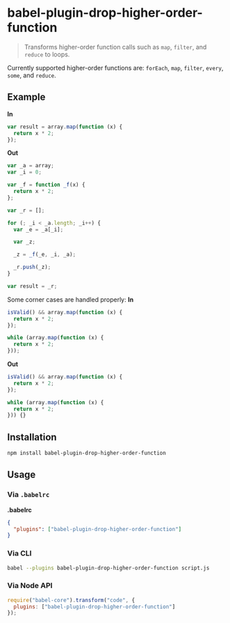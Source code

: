 # babel-plugin-drop-higher-order-function
> Transforms higher-order function calls such as `map`, `filter`, and `reduce` to loops.

Currently supported higher-order functions are: `forEach`, `map`, `filter`, `every`, `some`, and `reduce`.

## Example
**In**
```javascript
var result = array.map(function (x) {
  return x * 2;
});
```

**Out**
```javascript
var _a = array;
var _i = 0;

var _f = function _f(x) {
  return x * 2;
};

var _r = [];

for (; _i < _a.length; _i++) {
  var _e = _a[_i];

  var _z;

  _z = _f(_e, _i, _a);

  _r.push(_z);
}

var result = _r;
```

Some corner cases are handled properly:
**In**
```javascript
isValid() && array.map(function (x) {
  return x * 2;
});

while (array.map(function (x) {
  return x * 2;
}));
```

**Out**
```javascript
isValid() && array.map(function (x) {
  return x * 2;
});

while (array.map(function (x) {
  return x * 2;
})) {}
```

## Installation
```sh
npm install babel-plugin-drop-higher-order-function
```

## Usage
### Via `.babelrc`

**.babelrc**

```json
{
  "plugins": ["babel-plugin-drop-higher-order-function"]
}
```

### Via CLI

```sh
babel --plugins babel-plugin-drop-higher-order-function script.js
```

### Via Node API

```javascript
require("babel-core").transform("code", {
  plugins: ["babel-plugin-drop-higher-order-function"]
});
```
